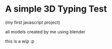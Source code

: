 <h1>A simple 3D Typing Test</h1>
(my first javascript project)

all models created by me using blender

this is a wip :p
